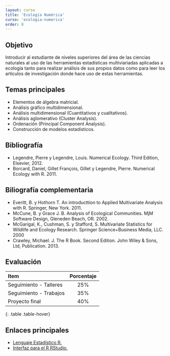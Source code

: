 ```yaml
---
layout: curso
title: 'Ecología Numérica'
curso: 'ecologia-numerica'
order: 0
---
```


## Objetivo


Introducir al estudiante de niveles superiores del área de las ciencias naturales
al uso de las herramientas estadísticas multiviariadas aplicadas a ecología
tanto para realizar análisis de sus propios datos como para
leer los artículos de investigación donde hace uso de estas herramientas.

## Temas principales

 - Elementos de álgebra matricial.
 - Análisis gráfico multidimensional.
 - Análisis multidimensional (Cuantitativos y cualitativos).
 - Análisis aglomerativo (Cluster Analysis).
 - Ordenación (Principal Component Analysis).
 - Construcción de modelos estadísticos.

## Bibliografía
 - Legendre, Pierre y Legendre, Louis. Numerical Ecology. Third Edition, Elsevier, 2012.
 - Borcard, Daniel, Gillet François, Gillet y Legendre, Pierre. Numerical Ecology with R. 2011.

## Biliografía complementaria

 - Everitt, B. y Hothorn T. An introducttion to Applied Multivariate Analysis with R. Springer, New York. 2011.
 - McCune, B. y Grace J. B. Analysis of Ecological Communities. MjM Software Design, Gleneden Beach, OR. 2002.
 - McGarigal, K., Cushman, S. y Stafford, S. Multivariate Statistics for Wildlife and Ecology Research. Springer Science+Business Media, LLC. 2000
 - Crawley, Michael. J. The R Book. Second Edition. John Wiley & Sons, Ltd, Publication. 2013.

## Evaluación

| Item                   | Porcentaje |
|:-----------------------|:----------:|
| Seguimiento - Talleres |        25% |
| Seguimiento - Trabajos |        35% |
| Proyecto final         |        40% |
{: .table .table-hover}

## Enlaces principales

* [Lenguaje Estadístico R.](http://cran.r-project.org/bin/windows/base/)
* [Interfaz para el R RStudio.](http://www.rstudio.com/products/rstudio/download/)

